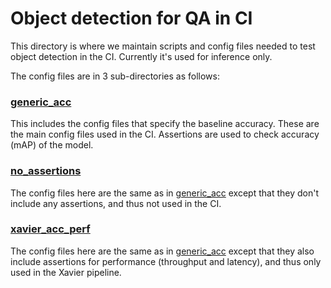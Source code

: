 # Object detection for QA in CI

This directory is where we maintain scripts and config files needed to
test object detection in the CI. Currently it's used for inference only.

The config files are in 3 sub-directories as follows:

### [generic_acc](tests/generic_acc)

This includes the config files that specify the baseline accuracy.
These are the main config files used in the CI.
Assertions are used to check accuracy (mAP) of the model.

### [no_assertions](tests/no_assertions)

The config files here are the same as in [generic_acc](tests/generic_acc)
except that they don't include any assertions, and thus not used in the CI.


### [xavier_acc_perf](tests/xavier_acc_perf)

The config files here are the same as in [generic_acc](tests/generic_acc)
except that they also include assertions for performance (throughput
and latency), and thus only used in the Xavier pipeline.

